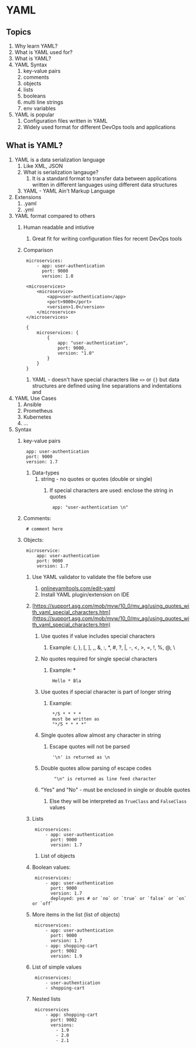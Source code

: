 # YAML #
## Topics ##
1. Why learn YAML?
2. What is YAML used for?
3. What is YAML?
4. YAML Syntax
	1. key-value pairs
	2. comments
	3. objects
	4. lists
	5. booleans
	6. multi line strings
	7. env variables
5. YAML is popular
	1. Configuration files written in YAML
	2. Widely used format for different DevOps tools and applications

## What is YAML? ##
1. YAML is a data serialization language
	1. Like XML, JSON
	2. What is serialization langauge?
		1. It is a standard format to transfer data between applications written in different languages using different data structures
	3. YAML - YAML Ain't Markup Language
2. Extensions
	1. .yaml
	2. .yml
3. YAML format compared to others
	1. Human readable and intiutive
		1. Great fit for writing configuration files for recent DevOps tools
	2. Comparison

			microservices:
				- app: user-authentication
				  port: 9000
				  version: 1.0
				  
			<microservices>
				<microservice>
					<app>user-authentication</app>
					<port>9000</port>
					<version>1.0</version>
				</microservice>
			</microservices>
			
			{
				microservices: {
					{
						app: "user-authentication",
						port: 9000,
						version: "1.0"
					}
				}
			}
			
		1. YAML - doesn't have special characters like `<>` or `{}` but data structures are defined using line separations and indentations and 
4. YAML Use Cases
	1. Ansible
	2. Prometheus
	3. Kubernetes
	4. ...
5. Syntax
	1. key-value pairs

			app: user-authentication
			port: 9000
			version: 1.7
			
		1. Data-types
			1. string - no quotes or quotes (double or single)
				1. If special characters are used: enclose the string in quotes

						app: "user-authentication \n"
						
	2. Comments:

			# comment here
			
	3. Objects:

			microservice:
				app: user-authentication
				port: 9000
				version: 1.7
				
		1. Use YAML validator to validate the file before use
			1. [onlineyamltools.com/edit-yaml](onlineyamltools.com/edit-yaml)
			2. Install YAML plugin/extension on IDE
		2. [https://support.asg.com/mob/mvw/10_0/mv_ag/using_quotes_with_yaml_special_characters.htm](https://support.asg.com/mob/mvw/10_0/mv_ag/using_quotes_with_yaml_special_characters.htm)
			1. Use quotes if value includes special characters
				1. Example: {, }, [, ], ,, &, :, *, #, ?, |, -, <, >, =, !, %, @, \
			2. No quotes required for single special characters
				1. Example: *

						Hello * Bla
					
			3. Use quotes if special character is part of longer string
				1. Example: 

						*/5 * * * * 
						must be written as
						"*/5 * * * *"
						
			4. Single quotes allow almost any character in string
				1. Escape quotes will not be parsed

						'\n' is returned as \n
						
			5. Double quotes allow parsing of escape codes

						"\n" is returned as line feed character
						
			6. "Yes" and "No" - must be enclosed in single or double quotes
				1. Else they will be interpreted as `TrueClass` and `FalseClass` values
		3. Lists

				microservices:
					- app: user-authentication
					  port: 9000
					  version: 1.7
					  
			1. List of objects
		4. Boolean values:

				microservices:
					- app: user-authentication
					  port: 9000
					  version: 1.7
					  deployed: yes # or `no` or `true` or `false` or `on` or `off`
					  
		5. More items in the list (list of objects)

				microservices:
					- app: user-authentication
					  port: 9000
					  version: 1.7
					- app: shopping-cart
					  port: 9002
					  version: 1.9 
					  
		6. List of simple values

				microservices:
					- user-authentication
					- shopping-cart

		7. Nested lists

				microservices
					- app: shopping-cart
					  port: 9002
					  versions:
					  	- 1.9
					  	- 2.0
					  	- 2.1